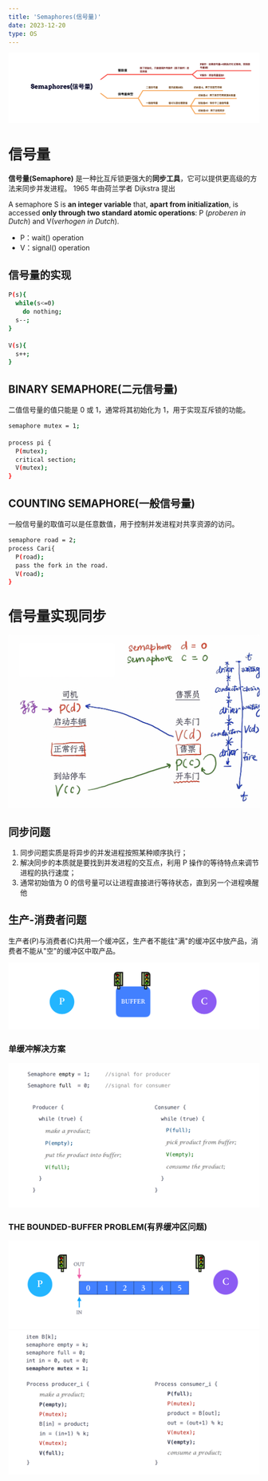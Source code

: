 ```yaml
---
title: 'Semaphores(信号量)'
date: 2023-12-20
type: OS
---
```


![信号量](/public/images/os/09/Semaphores.png)

# 信号量

**信号量(Semaphore)** 是一种比互斥锁更强大的**同步工具**，它可以提供更高级的方法来同步并发进程。
1965 年由荷兰学者 Dijkstra 提出

A semaphore S is **an integer variable** that, **apart from initialization**, is accessed **only through two standard atomic operations**: P (_proberen in Dutch_) and V(_verhogen in Dutch_).

- P：wait() operation
- V：signal() operation

## 信号量的实现

```bash
P(s){
  while(s<=0)
    do nothing;
  s--;
}

V(s){
  s++;
}
```

## BINARY SEMAPHORE(二元信号量)

二值信号量的值只能是 0 或 1，通常将其初始化为 1，用于实现互斥锁的功能。

```bash
semaphore mutex = 1;

process pi {
  P(mutex);
  critical section;
  V(mutex);
}
```

## COUNTING SEMAPHORE(一般信号量)

一般信号量的取值可以是任意数值，用于控制并发进程对共享资源的访问。

```bash
semaphore road = 2;
process Cari{
  P(road);
  pass the fork in the road.
  V(road);
}

```

# 信号量实现同步

![信号量实现同步](/public/images/os/09/problem.png)

## 同步问题

1. 同步问题实质是将异步的并发进程按照某种顺序执行；
2. 解决同步的本质就是要找到并发进程的交互点，利用 P 操作的等待特点来调节进程的执行速度；
3. 通常初始值为 0 的信号量可以让进程直接进行等待状态，直到另一个进程唤醒他

## 生产-消费者问题

生产者(P)与消费者(C)共用一个缓冲区，生产者不能往"满"的缓冲区中放产品，消费者不能从"空"的缓冲区中取产品。

![生产-消费者问题](/public/images/os/09/producer-consumer.png)

### 单缓冲解决方案

![单缓冲解决方案](/public/images/os/09/single-buffer-resolution.png)

### THE BOUNDED-BUFFER PROBLEM(有界缓冲区问题)

![有界缓冲区问题](/public/images/os/09/bounded-buffering-problem-1.png)
![有界缓冲区问题](/public/images/os/09/bounded-buffering-problem-2.png)
